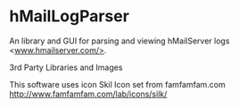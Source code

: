 hMailLogParser
==============

An library and GUI for parsing and viewing hMailServer logs <www.hmailserver.com/‎>.

3rd Party Libraries and Images

This software uses icon Skil Icon set from famfamfam.com <http://www.famfamfam.com/lab/icons/silk/>